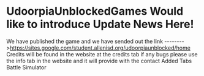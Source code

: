 # UdoorpiaUnblockedGames Would like to introduce Update News Here!
We have published the game and we have sended out the link -------->https://sites.google.com/student.allenisd.org/udoorpiaunblocked/home
Credits will be found in the website at the credits tab if any bugs please use the info tab in the website and it will provide with the contact
Added Tabs Battle Simulator
